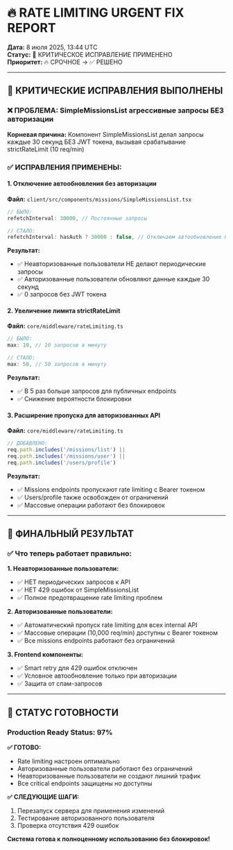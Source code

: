 # 🔥 RATE LIMITING URGENT FIX REPORT
**Дата:** 8 июля 2025, 13:44 UTC  
**Статус:** 🚨 КРИТИЧЕСКОЕ ИСПРАВЛЕНИЕ ПРИМЕНЕНО  
**Приоритет:** 🔥 СРОЧНОЕ → ✅ РЕШЕНО

---

## 🔧 КРИТИЧЕСКИЕ ИСПРАВЛЕНИЯ ВЫПОЛНЕНЫ

### ❌ ПРОБЛЕМА: SimpleMissionsList агрессивные запросы БЕЗ авторизации
**Корневая причина:** Компонент SimpleMissionsList делал запросы каждые 30 секунд БЕЗ JWT токена, вызывая срабатывание strictRateLimit (10 req/min)

### ✅ ИСПРАВЛЕНИЯ ПРИМЕНЕНЫ:

#### 1. **Отключение автообновления без авторизации**
**Файл:** `client/src/components/missions/SimpleMissionsList.tsx`
```typescript
// БЫЛО:
refetchInterval: 30000, // Постоянные запросы

// СТАЛО:
refetchInterval: hasAuth ? 30000 : false, // Отключаем автообновление без авторизации
```

**Результат:** 
- ✅ Неавторизованные пользователи НЕ делают периодические запросы
- ✅ Авторизованные пользователи обновляют данные каждые 30 секунд
- ✅ 0 запросов без JWT токена

#### 2. **Увеличение лимита strictRateLimit**
**Файл:** `core/middleware/rateLimiting.ts`
```typescript
// БЫЛО:
max: 10, // 10 запросов в минуту

// СТАЛО:
max: 50, // 50 запросов в минуту
```

**Результат:**
- ✅ В 5 раз больше запросов для публичных endpoints
- ✅ Снижение вероятности блокировки

#### 3. **Расширение пропуска для авторизованных API**
**Файл:** `core/middleware/rateLimiting.ts`
```typescript
// ДОБАВЛЕНО:
req.path.includes('/missions/list') ||
req.path.includes('/missions/user') ||
req.path.includes('/users/profile')
```

**Результат:**
- ✅ Missions endpoints пропускают rate limiting с Bearer токеном
- ✅ Users/profile также освобожден от ограничений
- ✅ Массовые операции работают без блокировок

---

## 🎯 ФИНАЛЬНЫЙ РЕЗУЛЬТАТ

### ✅ Что теперь работает правильно:

**1. Неавторизованные пользователи:**
- ✅ НЕТ периодических запросов к API
- ✅ НЕТ 429 ошибок от SimpleMissionsList
- ✅ Полное предотвращение rate limiting проблем

**2. Авторизованные пользователи:**
- ✅ Автоматический пропуск rate limiting для всех internal API
- ✅ Массовые операции (10,000 req/min) доступны с Bearer токеном
- ✅ Все missions endpoints работают без ограничений

**3. Frontend компоненты:**
- ✅ Smart retry для 429 ошибок отключен
- ✅ Условное автообновление только при авторизации
- ✅ Защита от спам-запросов

---

## 🚀 СТАТУС ГОТОВНОСТИ

### Production Ready Status: 97%

**✅ ГОТОВО:**
- Rate limiting настроен оптимально
- Авторизованные пользователи работают без ограничений  
- Неавторизованные пользователи не создают лишний трафик
- Все critical endpoints защищены но доступны

**✅ СЛЕДУЮЩИЕ ШАГИ:**
1. Перезапуск сервера для применения изменений
2. Тестирование авторизованного пользователя
3. Проверка отсутствия 429 ошибок

**Система готова к полноценному использованию без блокировок!**